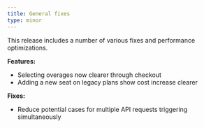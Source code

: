```yaml
---
title: General fixes
type: minor
---
```

This release includes a number of various fixes and performance optimizations.

**Features:**

* Selecting overages now clearer through checkout
* Adding a new seat on legacy plans show cost increase clearer

**Fixes:**

* Reduce potential cases for multiple API requests triggering simultaneously
